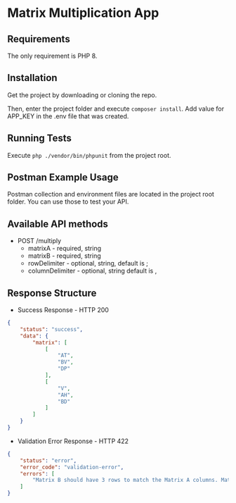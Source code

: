 # Matrix Multiplication App

## Requirements

The only requirement is PHP 8.

## Installation

Get the project by downloading or cloning the repo.

Then, enter the project folder and execute `composer install`.  Add value for APP_KEY in the .env file that was created.

## Running Tests

Execute `php ./vendor/bin/phpunit` from the project root.

## Postman Example Usage

Postman collection and environment files are located in the project root folder. You can use those to test your API.

## Available API methods

- POST /multiply
  - matrixA - required, string
  - matrixB - required, string
  - rowDelimiter - optional, string, default is ;
  - columnDelimiter - optional, string default is ,
    
## Response Structure
- Success Response - HTTP 200
```json
{
    "status": "success",
    "data": {
        "matrix": [
            [
                "AT",
                "BV",
                "DP"
            ],
            [
                "V",
                "AH",
                "BD"
            ]
        ]
    }
}
```

- Validation Error Response - HTTP 422
```json
{
    "status": "error",
    "error_code": "validation-error",
    "errors": [
        "Matrix B should have 3 rows to match the Matrix A columns. Matrix B contains 2 rows."
    ]
}
```
